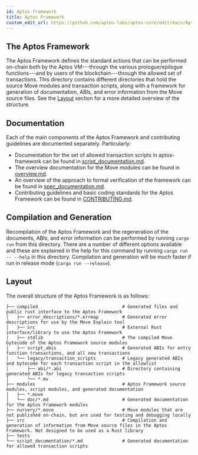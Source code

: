 ```yaml
---
id: Aptos-framework
title: Aptos Framework
custom_edit_url: https://github.com/aptos-labs/aptos-core/edit/main/Aptos-move/Aptos-framework/README.md
---
```


## The Aptos Framework

The Aptos Framework defines the standard actions that can be performed on-chain
both by the Aptos VM---through the various prologue/epilogue functions---and by
users of the blockchain---through the allowed set of transactions. This
directory contains different directories that hold the source Move
modules and transaction scripts, along with a framework for generation of
documentation, ABIs, and error information from the Move source
files. See the [Layout](#layout) section for a more detailed overview of the structure.


## Documentation

Each of the main components of the Aptos Framework and contributing guidelines are documented separately. Particularly:
* Documentation for the set of allowed transaction scripts in aptos-framework can be found in [script_documentation.md](aptos-framework/releases/artifacts/current/build/AptosFramework/docs/script_documentation.md).
* The overview documentation for the Move modules can be found in [overview.md](aptos-framework/releases/artifacts/current/build/AptosFramework/docs/overview.md).
* An overview of the approach to formal verification of the framework can be found in [spec_documentation.md](aptos-framework/releases/artifacts/current/build/AptosFramework/docs/spec_documentation.md).
* Contributing guidelines and basic coding standards for the Aptos Framework can be found in [CONTRIBUTING.md](CONTRIBUTING.md).

## Compilation and Generation

Recompilation of the Aptos Framework and the regeneration of the documents,
ABIs, and error information can be performed by running `cargo run` from this
directory. There are a number of different options available and these are
explained in the help for this command by running `cargo run -- --help` in this
directory. Compilation and generation will be much faster if run in release
mode (`cargo run --release`).

## Layout
The overall structure of the Aptos Framework is as follows:

```
├── compiled                                # Generated files and public rust interface to the Aptos Framework
│   ├── error_descriptions/*.errmap         # Generated error descriptions for use by the Move Explain tool
│   ├── src                                 # External Rust interface/library to use the Aptos Framework
│   ├── stdlib                              # The compiled Move bytecode of the Aptos Framework source modules
│   ├── script_abis                         # Generated ABIs for entry function transactions, and all new transactions
│   └── legacy/transaction_scripts          # Legacy generated ABIs and bytecode for each transaction script in the allowlist
│       ├── abi/*.abi                       # Directory containing generated ABIs for legacy transaction scripts
│       └── *.mv
├── modules                                 # Aptos Framework source modules, script modules, and generated documentation
│   ├── *.move
│   └── doc/*.md                            # Generated documentation for the Aptos Framework modules
├── nursery/*.move                          # Move modules that are not published on-chain, but are used for testing and debugging locally
├── src                                     # Compilation and generation of information from Move source files in the Aptos Framework. Not designed to be used as a Rust library
├── tests
└── script_documentation/*.md               # Generated documentation for allowed transaction scripts
```
